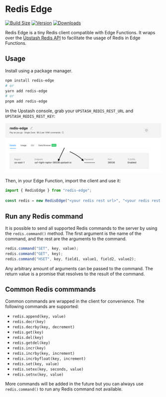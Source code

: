# Redis Edge

[![Build Size](https://img.shields.io/bundlephobia/minzip/redis-edge?label=bundle%20size&style=flat&colorA=000000&colorB=000000)](https://bundlephobia.com/result?p=redis-edge)
[![Version](https://img.shields.io/npm/v/redis-edge?style=flat&colorA=000000&colorB=000000)](https://www.npmjs.com/package/redis-edge)
[![Downloads](https://img.shields.io/npm/dt/redis-edge.svg?style=flat&colorA=000000&colorB=000000)](https://www.npmjs.com/package/redis-edge)

Redis Edge is a tiny Redis client compatible with Edge Functions. It wraps over the [Upstash Redis API](https://docs.upstash.com/redis/features/restapi) to facilitate the usage of Redis in Edge Functions.

## Usage

Install using a package manager.

```bash
npm install redis-edge
# or
yarn add redis-edge
# or
pnpm add redis-edge
```

In the Upstash console, grab your `UPSTASH_REDIS_REST_URL` and `UPSTASH_REDIS_REST_KEY`:

![Upstash Redis REST API](https://github.com/GuiBibeau/redis-edge/blob/main/assets/upstash.png)

Then, in your Edge Function, import the client and use it:

```js
import { RedisEdge } from "redis-edge";

const redis = new RedisEdge("<your redis rest url>", "<your redis rest key>");
```

## Run any Redis command

It is possible to send all supported Redis commands to the server by using the `redis.command()` method. The first argument is the name of the command, and the rest are the arguments to the command.

```js
redis.command("SET", key, value);
redis.command("GET", key);
redis.command("HSET", key, field1, value1, field2, value2);
```

Any arbitrary amount of arguments can be passed to the command. The return value is a promise that resolves to the result of the command.

## Common Redis commmands

Common commands are wrapped in the client for convenience. The following commands are supported:

- `redis.append(key, value)`
- `redis.decr(key)`
- `redis.decrby(key, decrement)`
- `redis.get(key)`
- `redis.del(key)`
- `redis.getdel(key)`
- `redis.incr(key)`
- `redis.incrby(key, increment)`
- `redis.incrbyfloat(key, increment)`
- `redis.set(key, value)`
- `redis.setex(key, seconds, value)`
- `redis.setnx(key, value)`

More commands will be added in the future but you can always use `redis.command()` to run any Redis command not available.
